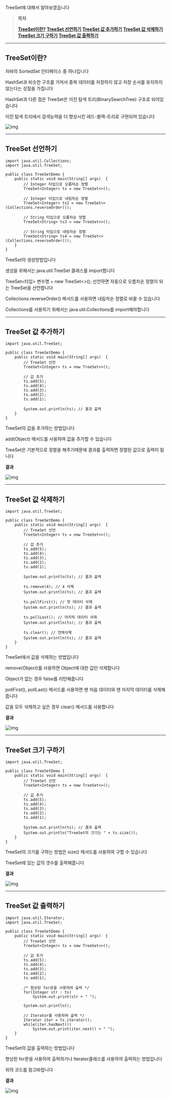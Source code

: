 TreeSet에 대해서 알아보겠습니다

 

> **목차**
>
> **[TreeSet이란?](#text1)**
> **[TreeSet 선언하기](#text2)**
> **[TreeSet 값 추가하기](#text3)**
> **[TreeSet 값 삭제하기](#text4)**
> **[TreeSet 크기 구하기](#text5)**
> **[TreeSet 값 출력하기](#text6)**

 

 

------



## **TreeSet이란?**

자바의 SortedSet 인터페이스 중 하나입니다

HashSet과 비슷한 구조를 가져서 중복 데이터를 저장하지 않고 저장 순서를 유지하지 않는다는 성질을 가집니다

HashSet과 다른 점은 TreeSet은 이진 탐색 트리(BinarySearchTree) 구조로 되어있습니다

이진 탐색 트리에서 검색능력을 더 향상시킨 레드-블랙-트리로 구현되어 있습니다



![img](https://blog.kakaocdn.net/dn/ma4v6/btq5FUggY84/GXDP0TxkCwiJ3tcCtzJqRK/img.png)



 

------



## **TreeSet 선언하기**

```
import java.util.Collections;
import java.util.TreeSet;

public class TreeSetDemo {
	public static void main(String[] args)  {
		// Integer 타입으로 오름차순 정렬
		TreeSet<Integer> ts = new TreeSet<>();
		
		// Integer 타입으로 내림차순 정렬
		TreeSet<Integer> ts2 = new TreeSet<>(Collections.reverseOrder());

		// String 타입으로 오름차순 정렬
		TreeSet<String> ts3 = new TreeSet<>();

		// String 타입으로 내림차순 정렬
		TreeSet<String> ts4 = new TreeSet<>(Collections.reverseOrder());
	}
}
```

TreeSet의 생성방법입니다

생성을 위해서는 java.util.TreeSet 클래스를 import합니다

TreeSet<타입> 변수명 = new TreeSet<>(); 선언하면 자동으로 오름차순 정렬이 되는 TreeSet을 선언합니다

Collections.reverseOrder() 메서드를 사용하면 내림차순 정렬로 바꿀 수 있습니다



Collections를 사용하기 위해서는 java.util.Collections를 import해야합니다

 

------



## **TreeSet 값 추가하기**

```
import java.util.TreeSet;

public class TreeSetDemo {
	public static void main(String[] args)  {
		// TreeSet 선언
		TreeSet<Integer> ts = new TreeSet<>();
		
		// 값 추가
		ts.add(5);
		ts.add(4);
		ts.add(3);
		ts.add(2);
		ts.add(1);
		
		System.out.println(ts); // 결과 출력
	}
}
```

TreeSet의 값을 추가하는 방법입니다

add(Object) 메서드를 사용하여 값을 추가할 수 있습니다

TreeSet은 기본적으로 정렬을 해주기때문에 결과를 출력하면 정렬된 값으로 출력이 됩니다

 

**결과**



![img](https://blog.kakaocdn.net/dn/bKONYg/btq5G0NTypI/pXoj9iaiuD1LevwPIUBYi1/img.png)



 

------



## **TreeSet 값 삭제하기**

```
import java.util.TreeSet;

public class TreeSetDemo {
	public static void main(String[] args)  {
		// TreeSet 선언
		TreeSet<Integer> ts = new TreeSet<>();
		
		// 값 추가
		ts.add(5);
		ts.add(4);
		ts.add(3);
		ts.add(2);
		ts.add(1);
		
		System.out.println(ts); // 결과 출력
		
		ts.remove(4); // 4 삭제
		System.out.println(ts); // 결과 출력

		ts.pollFirst(); // 첫 데이터 삭제
		System.out.println(ts); // 결과 출력

		ts.pollLast(); // 마지막 데이터 삭제
		System.out.println(ts); // 결과 출력

		ts.clear(); // 전체삭제
		System.out.println(ts); // 결과 출력
	}
}
```

TreeSet에서 값을 삭제하는 방법입니다

remove(Object)를 사용하면 Object에 대한 값만 삭제합니다

Object가 없는 경우 false를 리턴해줍니다

pollFirst(), pollLast() 메서드를 사용하면 맨 처음 데이터와 맨 마지막 데이터를 삭제해줍니다

값을 모두 삭제하고 싶은 경우 clear() 메서드를 사용합니다

 

**결과**



![img](https://blog.kakaocdn.net/dn/bKDP2M/btq5FVTSMp4/QrCTcjePYKMyT8Z1uXf7i1/img.png)



 

------



 

 

## **TreeSet 크기 구하기**

```
import java.util.TreeSet;

public class TreeSetDemo {
	public static void main(String[] args)  {
		// TreeSet 선언
		TreeSet<Integer> ts = new TreeSet<>();
		
		// 값 추가
		ts.add(5);
		ts.add(4);
		ts.add(3);
		ts.add(2);
		ts.add(1);
		
		System.out.println(ts); // 결과 출력
		System.out.println("TreeSet의 크기는 " + ts.size());
	}
}
```

TreeSet의 크기를 구하는 방법은 size() 메서드를 사용하여 구할 수 있습니다

TreeSet에 있는 값의 갯수를 출력해줍니다

 

**결과**



![img](https://blog.kakaocdn.net/dn/qvuyo/btq5CBIR283/z0YGCeR0ZN6A6owluCvKvk/img.png)



 

------



## **TreeSet 값 출력하기**

```
import java.util.Iterator;
import java.util.TreeSet;

public class TreeSetDemo {
	public static void main(String[] args)  {
		// TreeSet 선언
		TreeSet<Integer> ts = new TreeSet<>();
		
		// 값 추가
		ts.add(5);
		ts.add(4);
		ts.add(3);
		ts.add(2);
		ts.add(1);
		
		/* 향상된 for문을 사용하여 출력 */
		for(Integer str : ts)
			System.out.print(str + " ");
		
		System.out.println();
		
		// Iterator를 사용하여 출력 */
		Iterator iter = ts.iterator();
		while(iter.hasNext())
			System.out.print(iter.next() + " ");
	}
}
```

TreeSet의 값을 출력하는 방법입니다

향상된 for문을 사용하여 출력하거나 Iterator클래스를 사용하여 출력하는 방법입니다

위의 코드를 참고바랍니다

 

**결과**



![img](https://blog.kakaocdn.net/dn/bFAb5w/btq5HCzioU1/RuDh7gjASvEaXAnDpcSbDk/img.png)